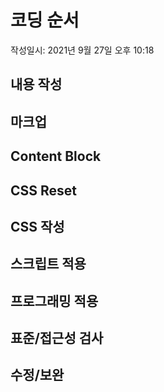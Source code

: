 # 코딩 순서
작성일시: 2021년 9월 27일 오후 10:18

## 내용 작성

## 마크업

## Content Block

## CSS Reset

## CSS 작성

## 스크립트 적용

## 프로그래밍 적용

## 표준/접근성 검사

## 수정/보완